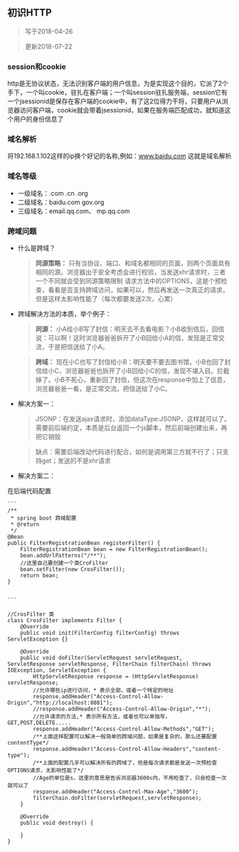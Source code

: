 ## 初识HTTP

> 写于2018-04-26

> 更新2018-07-22


### session和cookie
http是无协议状态，无法识别客户端的用户信息，为是实现这个目的，它派了2个手下，一个叫cookie，驻扎在客户端；一个叫session驻扎服务端，session它有一个jsessionid是保存在客户端的cookie中，有了这2位得力干将，只要用户从浏览器访问客户端，cookie就会带着jsessionid，如果在服务端匹配成功，就知道这个用户的身份信息了

### 域名解析
将192.168.1.102这样的ip换个好记的名称,例如：www.baidu.com 这就是域名解析

### 域名等级
- 一级域名：.com .cn .org
- 二级域名：baidu.com gov.org
- 三级域名：email.qq.com、 mp.qq.com
    
### 跨域问题
- 什么是跨域？

    > **同源策略：** 只有当协议、端口、和域名都相同的页面，则两个页面具有相同的源。浏览器出于安全考虑会进行校验，当发送xhr请求时，三者一个不同就会受到同源策略限制
    请求方法中的OPTIONS，这是个预检查，看看是否支持跨域访问，如果可以，然后再发送一次真正的请求，但是这样太影响性能了（每次都要发送2次，心累）
    
- 跨域解决方法的本质，举个例子：

    > **同源：** 小A给小B写了封信：明天去不去看电影？小B收到信后，回信说：可以啊！这时浏览器爸爸拆开了小B回给小A的信，发现是正常交流，于是把信送给了小A。

    > **跨域：** 现在小C也写了封信给小B：明天要不要去图书馆，小B也回了封信给小C，浏览器爸爸也拆开了小B回给小C的信，发现不堪入目。拦截掉了。小B不死心，重新回了封信，但这次在response中加上了信息，浏览器爸爸一看，是正常交流，把信送给了小C。
    
    
- 解决方案一： 

    > JSONP：在发送ajax请求时，添加dataType:JSONP，这样就可以了。需要前后端约定，本质是后台返回一个js脚本，然后前端创建出来，再把它销毁

    > 缺点：需要后端改动代码进行配合，如何是调用第三方就不行了；只支持get；发送的不是xhr请求
    
- 解决方案二：

在后端代码配置
    
    ```
    /**
	 * spring boot 跨域配置
	 * @return
	 */
	@Bean
	public FilterRegistrationBean registerFilter() {
		FilterRegistrationBean bean = new FilterRegistrationBean();
		bean.addUrlPatterns("/**");
		//这里自己要创建一个类CroFilter
		bean.setFilter(new CrosFilter());
		return bean;
	}
	
	
    ```
```
//CrosFilter 类
class CrosFilter implements Filter {
    @Override
    public void init(FilterConfig filterConfig) throws ServletException {}

    @Override
    public void doFilter(ServletRequest servletRequest, ServletResponse servletResponse, FilterChain filterChain) throws IOException, ServletException {
        HttpServletResponse response = (HttpServletResponse) servletResponse;
        //允许哪些ip进行访问，* 表示全部，或者一个特定的地址
        response.addHeader("Access-Control-Allow-Origin","http://localhost:8081");
        //response.addHeader("Access-Control-Allow-Origin","*");
        //允许请求的方法,* 表示所有方法，或者也可以单独写，GET,POST,DELETE.....
        response.addHeader("Access-Control-Allow-Methods","GET");
        /**上面这样配置可以解决一般简单的跨域问题，如果是复杂的，那么还要配置contentType*/
        response.addHeader("Access-Control-Allow-Headers","content-type");
        /**上面的配置几乎可以解决所有的跨域了，但是每次请求都是发送一次预检查OPTIONS请求，太影响性能了*/
        //Age的单位是s，这里的意思是告诉浏览器3600s内，不用检查了，只会检查一次就可以了
        response.addHeader("Access-Control-Max-Age","3600");
        filterChain.doFilter(servletRequest,servletResponse);
    }

    @Override
    public void destroy() {
        
    }
}
```
